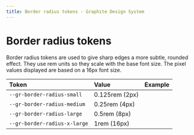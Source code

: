 ```yaml
---
title: Border radius tokens - Graphite Design System
---
```


# Border radius tokens

<p class="intro">Border radius tokens are used to give sharp edges a more subtle, rounded effect. They use rem units so they scale with the base font size. The pixel values displayed are based on a 16px font size.</p>

| Token                        | Value          | Example                                    |
| :--------------------------- | :------------- | ------------------------------------------ |
| `--gr-border-radius-small`   | 0.125rem (2px) | <div class="h-10 rounded-sm bg-primary" /> |
| `--gr-border-radius-medium`  | 0.25rem (4px)  | <div class="h-10 rounded-md bg-primary" /> |
| `--gr-border-radius-large`   | 0.5rem (8px)   | <div class="h-10 rounded-lg bg-primary" /> |
| `--gr-border-radius-x-large` | 1rem (16px)    | <div class="h-10 rounded-xl bg-primary" /> |

